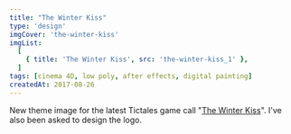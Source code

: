 ```yaml
---
title: "The Winter Kiss"
type: 'design'
imgCover: 'the-winter-kiss'
imgList:
  [
    { title: 'The Winter Kiss', src: 'the-winter-kiss_1' },
  ]
tags: [cinema 4D, low poly, after effects, digital painting]
createdAt: 2017-08-26
---
```

New theme image for the latest Tictales game call "[The Winter Kiss](http://thewinterkiss.com)". I've also been asked to design the logo.
<!--more-->